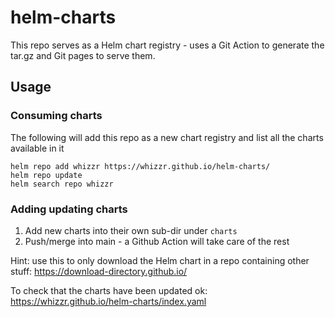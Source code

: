 # helm-charts

This repo serves as a Helm chart registry - uses a Git Action to generate the tar.gz and Git pages to serve them.

## Usage
### Consuming charts

The following will add this repo as a new chart registry and list all the charts available in it
```
helm repo add whizzr https://whizzr.github.io/helm-charts/
helm repo update
helm search repo whizzr
```

### Adding updating charts
1. Add new charts into their own sub-dir under `charts`
1. Push/merge into main - a Github Action will take care of the rest

Hint: use this to only download the Helm chart in a repo containing other stuff: https://download-directory.github.io/

To check that the charts have been updated ok: https://whizzr.github.io/helm-charts/index.yaml